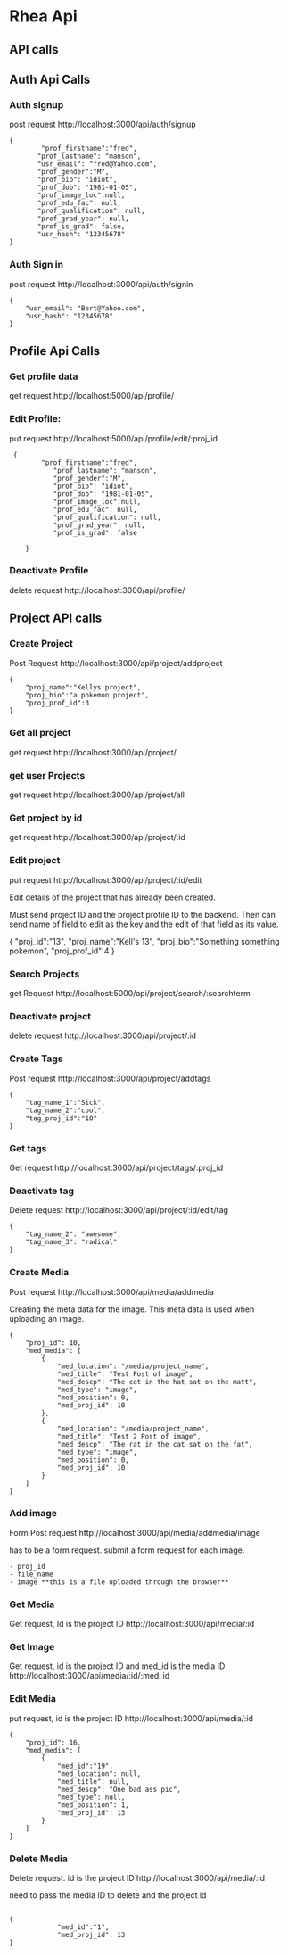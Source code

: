 # Rhea Api

## API calls

## Auth Api Calls

### Auth signup
post request
http://localhost:3000/api/auth/signup

```
{
	    "prof_firstname":"fred",
	   "prof_lastname": "manson",
	   "usr_email": "fred@Yahoo.com",
	   "prof_gender":"M",
	   "prof_bio": "idiot",
	   "prof_dob": "1981-01-05",
	   "prof_image_loc":null,
	   "prof_edu_fac": null,
	   "prof_qualification": null,
	   "prof_grad_year": null,
	   "prof_is_grad": false,
	   "usr_hash": "12345678"
}
```

### Auth Sign in
post request
http://localhost:3000/api/auth/signin

```
{
	"usr_email": "Bert@Yahoo.com",
	"usr_hash": "12345678"
}
```

## Profile Api Calls

### Get profile data
get request
http://localhost:5000/api/profile/


### Edit Profile:
put request
http://localhost:5000/api/profile/edit/:proj_id

```
 {
        "prof_firstname":"fred",
           "prof_lastname": "manson",
           "prof_gender":"M",
           "prof_bio": "idiot",
           "prof_dob": "1981-01-05",
           "prof_image_loc":null,
           "prof_edu_fac": null,
           "prof_qualification": null,
           "prof_grad_year": null,
           "prof_is_grad": false
           
    }
```

### Deactivate Profile
delete request
http://localhost:3000/api/profile/


## Project API calls

### Create Project 
Post Request
http://localhost:3000/api/project/addproject

```
{
	"proj_name":"Kellys project",
	"proj_bio":"a pokemon project",
	"proj_prof_id":3
}
```


### Get all project
get request
http://localhost:3000/api/project/

### get user Projects
get request
http://localhost:3000/api/project/all

### Get project by id
get request
http://localhost:3000/api/project/:id

### Edit project
put request
http://localhost:3000/api/project/:id/edit

Edit details of the project that has already been created. 

Must send project ID and the project profile ID to the backend. Then can send name of field to edit as the key and the edit of that field as its value.

{
    "proj_id":"13",
	"proj_name":"Kell's 13",
	"proj_bio":"Something something pokemon",
	"proj_prof_id":4
}

### Search Projects
get Request
http://localhost:5000/api/project/search/:searchterm

### Deactivate project
delete request
http://localhost:3000/api/project/:id

### Create Tags
Post request
http://localhost:3000/api/project/addtags

```
{
	"tag_name_1":"Sick",
	"tag_name_2":"cool",
	"tag_proj_id":"10"
}
```

### Get tags
Get request
http://localhost:3000/api/project/tags/:proj_id

### Deactivate tag
Delete request
http://localhost:3000/api/project/:id/edit/tag

```
{
    "tag_name_2": "awesome",
    "tag_name_3": "radical"
}

```

### Create Media
Post request
http://localhost:3000/api/media/addmedia

Creating the meta data for the image. This meta data is used when uploading an image.

```
{
    "proj_id": 10,
    "med_media": [
        {
            "med_location": "/media/project_name",
            "med_title": "Test Post of image",
            "med_descp": "The cat in the hat sat on the matt",
            "med_type": "image",
            "med_position": 0,
            "med_proj_id": 10
        },
        {
            "med_location": "/media/project_name",
            "med_title": "Test 2 Post of image",
            "med_descp": "The rat in the cat sat on the fat",
            "med_type": "image",
            "med_position": 0,
            "med_proj_id": 10
        }
    ]
}
```

### Add image 
Form Post request
http://localhost:3000/api/media/addmedia/image

has to be a form request. submit a form request for each image.

	- proj_id
	- file_name
	- image **this is a file uploaded through the browser**

### Get Media
Get request, Id is the project ID
http://localhost:3000/api/media/:id

### Get Image
Get request, id is the project ID and med_id is the media ID
http://localhost:3000/api/media/:id/:med_id

### Edit Media
put request, id is the project ID
http://localhost:3000/api/media/:id

```
{
    "proj_id": 16,
    "med_media": [
        {
            "med_id":"19",
            "med_location": null,
            "med_title": null,
            "med_descp": "One bad ass pic",
            "med_type": null,
            "med_position": 1,
            "med_proj_id": 13
        }
    ]
}
```



### Delete Media
Delete request. id is the project ID
http://localhost:3000/api/media/:id

need to pass the media ID to delete and the project id

```

{
            "med_id":"1",
            "med_proj_id": 13
}
```



